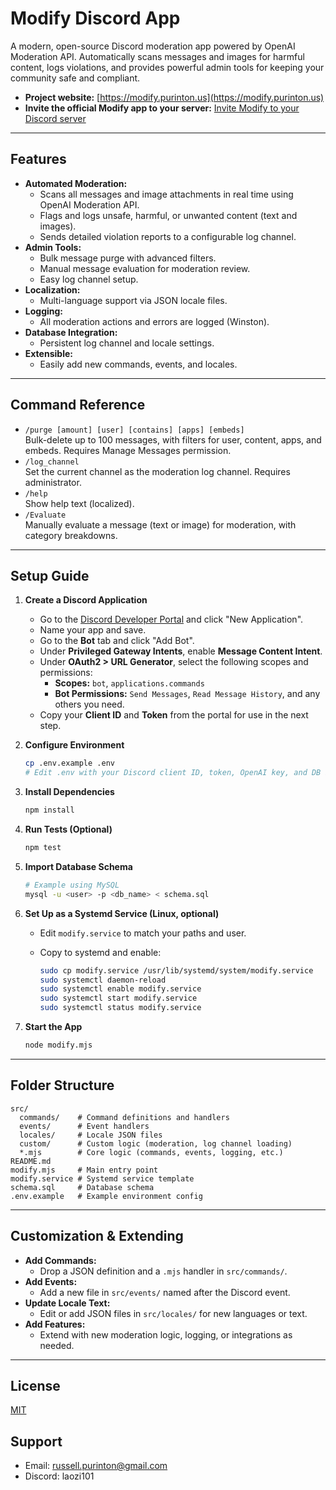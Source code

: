 # Modify Discord App

A modern, open-source Discord moderation app powered by OpenAI Moderation API. Automatically scans messages and images for harmful content, logs violations, and provides powerful admin tools for keeping your community safe and compliant.

- **Project website:** [https://modify.purinton.us](https://modify.purinton.us)
- **Invite the official Modify app to your server:** [Invite Modify to your Discord server](https://discord.com/oauth2/authorize?client_id=1351917584613638235)

---

## Features

- **Automated Moderation:**
  - Scans all messages and image attachments in real time using OpenAI Moderation API.
  - Flags and logs unsafe, harmful, or unwanted content (text and images).
  - Sends detailed violation reports to a configurable log channel.
- **Admin Tools:**
  - Bulk message purge with advanced filters.
  - Manual message evaluation for moderation review.
  - Easy log channel setup.
- **Localization:**
  - Multi-language support via JSON locale files.
- **Logging:**
  - All moderation actions and errors are logged (Winston).
- **Database Integration:**
  - Persistent log channel and locale settings.
- **Extensible:**
  - Easily add new commands, events, and locales.

---

## Command Reference

- `/purge [amount] [user] [contains] [apps] [embeds]`  
  Bulk-delete up to 100 messages, with filters for user, content, apps, and embeds. Requires Manage Messages permission.
- `/log_channel`  
  Set the current channel as the moderation log channel. Requires administrator.
- `/help`  
  Show help text (localized).
- `/Evaluate`  
  Manually evaluate a message (text or image) for moderation, with category breakdowns.

---

## Setup Guide

1. **Create a Discord Application**

   - Go to the [Discord Developer Portal](https://discord.com/developers/applications) and click "New Application".
   - Name your app and save.
   - Go to the **Bot** tab and click "Add Bot".
   - Under **Privileged Gateway Intents**, enable **Message Content Intent**.
   - Under **OAuth2 > URL Generator**, select the following scopes and permissions:
     - **Scopes:** `bot`, `applications.commands`
     - **Bot Permissions:** `Send Messages`, `Read Message History`, and any others you need.
   - Copy your **Client ID** and **Token** from the portal for use in the next step.

2. **Configure Environment**

   ```sh
   cp .env.example .env
   # Edit .env with your Discord client ID, token, OpenAI key, and DB info
   ```

3. **Install Dependencies**

   ```sh
   npm install
   ```

4. **Run Tests (Optional)**

   ```sh
   npm test
   ```

5. **Import Database Schema**

   ```sh
   # Example using MySQL
   mysql -u <user> -p <db_name> < schema.sql
   ```

6. **Set Up as a Systemd Service (Linux, optional)**

   - Edit `modify.service` to match your paths and user.
   - Copy to systemd and enable:

     ```sh
     sudo cp modify.service /usr/lib/systemd/system/modify.service
     sudo systemctl daemon-reload
     sudo systemctl enable modify.service
     sudo systemctl start modify.service
     sudo systemctl status modify.service
     ```

7. **Start the App**

   ```sh
   node modify.mjs
   ```

---

## Folder Structure

```text
src/
  commands/    # Command definitions and handlers
  events/      # Event handlers
  locales/     # Locale JSON files
  custom/      # Custom logic (moderation, log channel loading)
  *.mjs        # Core logic (commands, events, logging, etc.)
README.md
modify.mjs     # Main entry point
modify.service # Systemd service template
schema.sql     # Database schema
.env.example   # Example environment config
```

---

## Customization & Extending

- **Add Commands:**
  - Drop a JSON definition and a `.mjs` handler in `src/commands/`.
- **Add Events:**
  - Add a new file in `src/events/` named after the Discord event.
- **Update Locale Text:**
  - Edit or add JSON files in `src/locales/` for new languages or text.
- **Add Features:**
  - Extend with new moderation logic, logging, or integrations as needed.

---

## License

[MIT](LICENSE)

## Support

- Email: <russell.purinton@gmail.com>
- Discord: laozi101
